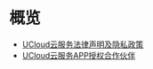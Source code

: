 # 概览


* [UCloud云服务法律声明及隐私政策](/app_legal_agreement/app_private_policy)
* [UCloud云服务APP授权合作伙伴](/app_legal_agreement/thirdpart_dependence)